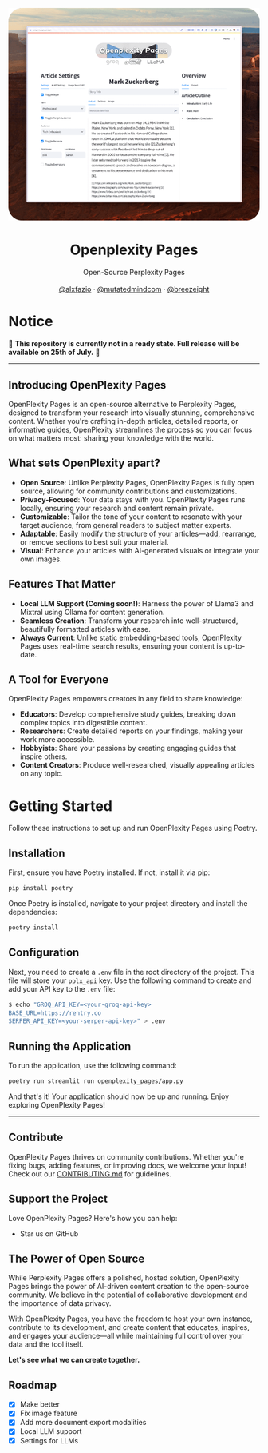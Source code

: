 <p align="center">
  <img src="images/openplexity-pages-readme-cover.png" alt="Alt text for the image">
</p>

<p align="center">
	<h1 align="center"><b>Openplexity Pages</b></h1>
<p align="center">
    Open-Source Perplexity Pages
    <br />
    <br />
    <a href="https://x.com/alxfazio">@alxfazio</a>
    ·
    <a href="https://x.com/mutatedmindcom">@mutatedmindcom</a>
    ·
    <a href="https://x.com/breezeight">@breezeight</a>
  </p>
</p>


# Notice

🚨 **This repository is currently not in a ready state. Full release will be available on 25th of July.** 🚨

---

## Introducing OpenPlexity Pages

OpenPlexity Pages is an open-source alternative to Perplexity Pages, designed to transform your research into visually stunning, comprehensive content. Whether you're crafting in-depth articles, detailed reports, or informative guides, OpenPlexity streamlines the process so you can focus on what matters most: sharing your knowledge with the world.

## What sets OpenPlexity apart?

- **Open Source**: Unlike Perplexity Pages, OpenPlexity Pages is fully open source, allowing for community contributions and customizations.
- **Privacy-Focused**: Your data stays with you. OpenPlexity Pages runs locally, ensuring your research and content remain private.
- **Customizable**: Tailor the tone of your content to resonate with your target audience, from general readers to subject matter experts.
- **Adaptable**: Easily modify the structure of your articles—add, rearrange, or remove sections to best suit your material.
- **Visual**: Enhance your articles with AI-generated visuals or integrate your own images.

## Features That Matter

- **Local LLM Support (Coming soon!)**: Harness the power of Llama3 and Mixtral using Ollama for content generation.
- **Seamless Creation**: Transform your research into well-structured, beautifully formatted articles with ease.
- **Always Current**: Unlike static embedding-based tools, OpenPlexity Pages uses real-time search results, ensuring your content is up-to-date.

## A Tool for Everyone

OpenPlexity Pages empowers creators in any field to share knowledge:

- **Educators**: Develop comprehensive study guides, breaking down complex topics into digestible content.
- **Researchers**: Create detailed reports on your findings, making your work more accessible.
- **Hobbyists**: Share your passions by creating engaging guides that inspire others.
- **Content Creators**: Produce well-researched, visually appealing articles on any topic.

# Getting Started

Follow these instructions to set up and run OpenPlexity Pages using Poetry.

## Installation

First, ensure you have Poetry installed. If not, install it via pip:

```bash
pip install poetry
```

Once Poetry is installed, navigate to your project directory and install the dependencies:

```bash
poetry install
```

## Configuration

Next, you need to create a `.env` file in the root directory of the project. This file will store your `pplx_api` key. Use the following command to create and add your API key to the `.env` file:

```bash
$ echo "GROQ_API_KEY=<your-groq-api-key>
BASE_URL=https://rentry.co
SERPER_API_KEY=<your-serper-api-key>" > .env
```

## Running the Application

To run the application, use the following command:

```bash
poetry run streamlit run openplexity_pages/app.py
```

And that's it! Your application should now be up and running. Enjoy exploring OpenPlexity Pages!

---

## Contribute

OpenPlexity Pages thrives on community contributions. Whether you're fixing bugs, adding features, or improving docs, we welcome your input! Check out our [CONTRIBUTING.md](CONTRIBUTING.md) for guidelines.

## Support the Project

Love OpenPlexity Pages? Here's how you can help:

- Star us on GitHub

## The Power of Open Source

While Perplexity Pages offers a polished, hosted solution, OpenPlexity Pages brings the power of AI-driven content creation to the open-source community. We believe in the potential of collaborative development and the importance of data privacy.

With OpenPlexity Pages, you have the freedom to host your own instance, contribute to its development, and create content that educates, inspires, and engages your audience—all while maintaining full control over your data and the tool itself.

**Let's see what we can create together.**

## Roadmap
- [x] Make better
- [x] Fix image feature
- [x] Add more document export modalities
- [x] Local LLM support
- [x] Settings for LLMs

